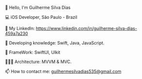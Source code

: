 👤 Hello, I'm Guilherme Silva Dias

💻 iOS Developer, São Paulo - Brazil

📄 My LinkedIn: https://www.linkedin.com/in/guilherme-silva-dias-459a7a230

🔭 Developing knowledge: Swift, Java, JavaScript.

📖 FrameWork: SwiftUI, Ulkit

🧑🏻‍💻 Architecture: MVVM & MVC.

📫 How to contact me: guilhermesilvadias535@gmail.com

<!---
iOSDevoloperGui/iOSDevoloperGui is a ✨ special ✨ repository because its `README.md` (this file) appears on your GitHub profile.
You can click the Preview link to take a look at your changes.
--->
